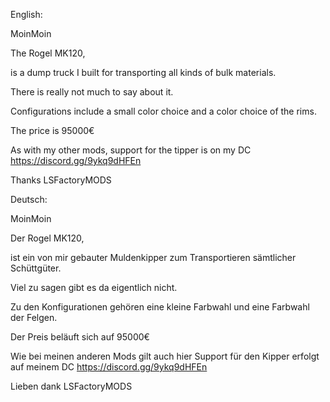 English:

MoinMoin

The Rogel MK120,

is a dump truck I built for transporting all kinds of bulk materials.

There is really not much to say about it.

Configurations include a small color choice and a color choice of the rims.

The price is 95000€

As with my other mods, support for the tipper is on my DC https://discord.gg/9ykq9dHFEn

Thanks LSFactoryMODS


Deutsch:

MoinMoin

Der Rogel MK120,

ist ein von mir gebauter Muldenkipper zum Transportieren sämtlicher Schüttgüter.

Viel zu sagen gibt es da eigentlich nicht.

Zu den Konfigurationen gehören eine kleine Farbwahl und eine Farbwahl der Felgen.

Der Preis beläuft sich auf 95000€

Wie bei meinen anderen Mods gilt auch hier Support für den Kipper erfolgt auf meinem DC https://discord.gg/9ykq9dHFEn

Lieben dank LSFactoryMODS
